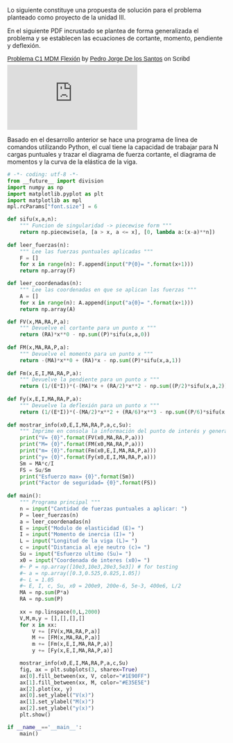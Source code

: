 <!-- 
.. title: Propuesta de solución: Proyecto 02, Mecánica de Materiales
.. slug: propuesta-de-solucion-proyecto-02
.. date: 2017-05-06 17:29:55 UTC-05:00
.. tags: 
.. category: 
.. link: 
.. description: 
.. type: text
-->

Lo siguiente constituye una propuesta de solución para el problema planteado como 
proyecto de la unidad III. 

En el siguiente PDF incrustado se plantea de forma generalizada el problema y se 
establecen las ecuaciones de cortante, momento, pendiente y deflexión.

<p  style=" margin: 12px auto 6px auto; font-family: Helvetica,Arial,Sans-serif; font-style: normal; font-variant: normal; font-weight: normal; font-size: 14px; line-height: normal; font-size-adjust: none; font-stretch: normal; -x-system-font: none; display: block;">   <a title="View Problema C1 MDM Flexión on Scribd" href="https://www.scribd.com/document/347549656/Problema-C1-MDM-Flexion#from_embed"  style="text-decoration: underline;" >Problema C1 MDM Flexión</a> by <a title="View Pedro Jorge De los Santos's profile on Scribd" href="https://es.scribd.com/user/34098898/Pedro-Jorge-De-los-Santos#from_embed"  style="text-decoration: underline;" >Pedro Jorge De los Santos</a> on Scribd</p><iframe class="scribd_iframe_embed" src="https://www.scribd.com/embeds/347549656/content?start_page=1&view_mode=slideshow&access_key=key-peUXuJri0mgZRhXdEZdt&show_recommendations=true" data-auto-height="true" data-aspect-ratio="0.7068965517241379" scrolling="no" id="doc_82014" width="null" height="null" frameborder="0"></iframe><script type="text/javascript">(function() { var scribd = document.createElement("script"); scribd.type = "text/javascript"; scribd.async = true; scribd.src = "https://www.scribd.com/javascripts/embed_code/inject.js"; var s = document.getElementsByTagName("script")[0]; s.parentNode.insertBefore(scribd, s); })();</script>


Basado en el desarrollo anterior se hace una programa de linea de comandos utilizando Python, 
el cual tiene la capacidad de trabajar para N cargas puntuales y trazar el diagrama de fuerza 
cortante, el diagrama de momentos y la curva de la elástica de la viga.

```python
# -*- coding: utf-8 -*-
from __future__ import division
import numpy as np
import matplotlib.pyplot as plt
import matplotlib as mpl
mpl.rcParams["font.size"] = 6

def sifu(x,a,n):
    """ Funcion de singularidad -> piecewise form """
    return np.piecewise(a, [a > x, a <= x], [0, lambda a:(x-a)**n])
    
def leer_fuerzas(n):
    """ Lee las fuerzas puntuales aplicadas """
    F = []
    for x in range(n): F.append(input("P{0}= ".format(x+1)))
    return np.array(F)

def leer_coordenadas(n):
    """ Lee las coordenadas en que se aplican las fuerzas """
    A = []
    for x in range(n): A.append(input("a{0}= ".format(x+1)))
    return np.array(A)

def FV(x,MA,RA,P,a): 
    """ Devuelve el cortante para un punto x """
    return (RA)*x**0 - np.sum((P)*sifu(x,a,0))
    
def FM(x,MA,RA,P,a): 
    """ Devuelve el momento para un punto x """
    return -(MA)*x**0 + (RA)*x - np.sum((P)*sifu(x,a,1))
    
def Fm(x,E,I,MA,RA,P,a): 
    """ Devuelve la pendiente para un punto x """
    return (1/(E*I))*(-(MA)*x + (RA/2)*x**2 - np.sum((P/2)*sifu(x,a,2)))
    
def Fy(x,E,I,MA,RA,P,a):
    """ Devuelve la deflexión para un punto x """
    return (1/(E*I))*(-(MA/2)*x**2 + (RA/6)*x**3 - np.sum((P/6)*sifu(x,a,3)))
    
def mostrar_info(x0,E,I,MA,RA,P,a,c,Su):
    """ Imprime en consola la información del punto de interés y general"""
    print("V= {0}".format(FV(x0,MA,RA,P,a)))
    print("M= {0}".format(FM(x0,MA,RA,P,a)))
    print("m= {0}".format(Fm(x0,E,I,MA,RA,P,a)))
    print("y= {0}".format(Fy(x0,E,I,MA,RA,P,a)))
    Sm = MA*c/I
    FS = Su/Sm
    print("Esfuerzo max= {0}".format(Sm))
    print("Factor de seguridad= {0}".format(FS))
    
def main():
    """ Programa principal """
    n = input("Cantidad de fuerzas puntuales a aplicar: ")
    P = leer_fuerzas(n)
    a = leer_coordenadas(n)
    E = input("Modulo de elasticidad (E)= ")
    I = input("Momento de inercia (I)= ")
    L = input("Longitud de la viga (L)= ")
    c = input("Distancia al eje neutro (c)= ")
    Su = input("Esfuerzo ultimo (Su)= ")
    x0 = input("Coordenada de interes (x0)= ")
    #~ P = np.array([10e3,10e3,20e3,5e3]) # for testing
    #~ a = np.array([0.3,0.525,0.825,1.05])
    #~ L = 1.05
    #~ E, I, c, Su, x0 = 200e9, 200e-6, 5e-3, 400e6, L/2
    MA = np.sum(P*a)
    RA = np.sum(P)
    
    xx = np.linspace(0,L,2000)
    V,M,m,y = [],[],[],[]
    for x in xx:
        V += [FV(x,MA,RA,P,a)]
        M += [FM(x,MA,RA,P,a)]
        m += [Fm(x,E,I,MA,RA,P,a)]
        y += [Fy(x,E,I,MA,RA,P,a)]

    mostrar_info(x0,E,I,MA,RA,P,a,c,Su)
    fig, ax = plt.subplots(3, sharex=True)
    ax[0].fill_between(xx, V, color="#1E90FF")
    ax[1].fill_between(xx, M, color="#E35E5E")
    ax[2].plot(xx, y)
    ax[0].set_ylabel("V(x)")
    ax[1].set_ylabel("M(x)")
    ax[2].set_ylabel("y(x)")
    plt.show()

if __name__=='__main__':
    main()
```